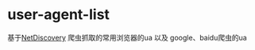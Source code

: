 # user-agent-list

基于[NetDiscovery](https://github.com/fengzhizi715/NetDiscovery) 爬虫抓取的常用浏览器的ua 以及 google、baidu爬虫的ua